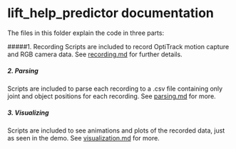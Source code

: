 # lift_help_predictor documentation
The files in this folder explain the code in three parts: 

#####1. Recording
Scripts are included to record OptiTrack motion capture and RGB camera data. See [recording.md](./recording.md) for further details.   

##### 2. Parsing 
Scripts are included to parse each recording to a .csv file containing only joint and object positions for each recording. See [parsing.md](./parsing.md) for more. 

##### 3. Visualizing 
 Scripts are included to see animations and plots of the recorded data, just as seen in the demo. See [visualization.md](./visualization.md) for more. 


